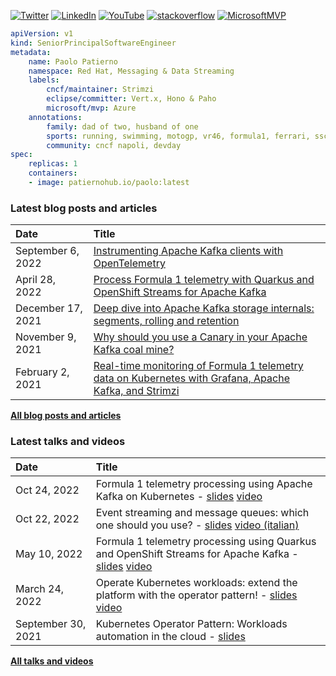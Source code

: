 [![Twitter](https://img.shields.io/badge/Twitter-1DA1F2?style=flat&logo=Twitter&logoColor=white&link=https://twitter.com/ppatierno)](https://twitter.com/ppatierno)
[![LinkedIn](https://img.shields.io/badge/LinkedIn-0077B5?style=flat&logo=LinkedIn&logoColor=white&link=https://www.linkedin.com/in/paolopatierno/)](https://www.linkedin.com/in/paolopatierno/)
[![YouTube](https://img.shields.io/badge/YouTube-red?style=flat&logo=YouTube&logoColor=white&link=https://www.youtube.com/channel/UCxVqQCMvXlQKuO4G6vSTRDQ)](https://www.youtube.com/@ppatierno)
[![stackoverflow](https://img.shields.io/static/v1?style=flat-square&logo=stackoverflow&label=&message=StackOverflow&color=5b5b5b&labelColor=5b5b5b)](https://stackoverflow.com/users/2210944/ppatierno)
[![MicrosoftMVP](https://img.shields.io/badge/-Microsoft%20MVP-blue?style=flat&link=https://mvp.microsoft.com/en-us/PublicProfile/5000734?fullName=Paolo%20Patierno)](https://mvp.microsoft.com/en-us/PublicProfile/5000734?fullName=Paolo%20Patierno)

```yaml
apiVersion: v1
kind: SeniorPrincipalSoftwareEngineer
metadata:
    name: Paolo Patierno
    namespace: Red Hat, Messaging & Data Streaming
    labels:
        cncf/maintainer: Strimzi
        eclipse/committer: Vert.x, Hono & Paho
        microsoft/mvp: Azure
    annotations:
        family: dad of two, husband of one
        sports: running, swimming, motogp, vr46, formula1, ferrari, ssc napoli
        community: cncf napoli, devday
spec:
    replicas: 1
    containers:
    - image: patiernohub.io/paolo:latest   
```

### Latest blog posts and articles

| Date          | Title |
|:--------------|:------|
| September 6, 2022 | [Instrumenting Apache Kafka clients with OpenTelemetry](https://opentelemetry.io/blog/2022/instrument-kafka-clients/) | 
| April 28, 2022 | [Process Formula 1 telemetry with Quarkus and OpenShift Streams for Apache Kafka](https://developers.redhat.com/articles/2022/04/28/process-formula-1-telemetry-quarkus-and-openshift-streams-apache-kafka) |
| December 17, 2021 | [Deep dive into Apache Kafka storage internals: segments, rolling and retention](https://strimzi.io/blog/2021/12/17/kafka-segment-retention/) |
| November 9, 2021 | [Why should you use a Canary in your Apache Kafka coal mine?](https://strimzi.io/blog/2021/11/09/canary/) |
| February 2, 2021 | [Real-time monitoring of Formula 1 telemetry data on Kubernetes with Grafana, Apache Kafka, and Strimzi](https://grafana.com/blog/2021/02/02/real-time-monitoring-of-formula-1-telemetry-data-on-kubernetes-with-grafana-apache-kafka-and-strimzi/) |

[**All blog posts and articles**](./BLOG_POSTS_ARTICLES.md)

### Latest talks and videos

| Date          | Title |
|:--------------|:------|
| Oct 24, 2022 | Formula 1 telemetry processing using Apache Kafka on Kubernetes - [slides](https://github.com/ppatierno/presentations/blob/main/2022/2022-10-24%20Formula%201%20telemetry%20processing%20using%20Apache%20Kafka%20on%20Kubernetes.pdf) [video](https://youtu.be/YWTa-DiVljY?t=26875) |
| Oct 22, 2022 | Event streaming and message queues: which one should you use? - [slides](https://github.com/ppatierno/presentations/blob/main/2022/2022-10-22%20Event%20streaming%20and%20message%20queues%20which%20one%20should%20you%20use.pdf) [video (italian)](https://www.youtube.com/watch?v=tdDQIadbS6Y&t=4871s) |
| May 10, 2022 | Formula 1 telemetry processing using Quarkus and OpenShift Streams for Apache Kafka - [slides](https://github.com/ppatierno/presentations/blob/main/2022/2022-05-22%20Formula%201%20telemetry%20processing%20using%20Quarkus%20and%20Red%20Hat%20OpenShift%20Streams%20for%20Apache%20Kafka.pdf) [video](https://events.experiences.redhat.com/widget/redhat/sum22/SessionCatalog22/session/1641400967915001tsYD) |
| March 24, 2022 | Operate Kubernetes workloads: extend the platform with the operator pattern! - [slides](https://github.com/ppatierno/presentations/blob/main/2022/2022-03-24%20Operate%20Kubernetes%20workloads_%20extend%20the%20platform%20with%20the%20operator%20pattern!.pdf) [video](https://www.youtube.com/watch?v=UJDPVoB6mFQ) |
| September 30, 2021 | Kubernetes Operator Pattern: Workloads automation in the cloud - [slides](https://github.com/ppatierno/presentations/blob/main/2021/2021-09-30%20Kubernetes%20Operator%20Pattern_%20%20Workloads%20automation%20in%20the%20cloud.pdf) |

[**All talks and videos**](./TALKS_VIDEOS.md)
